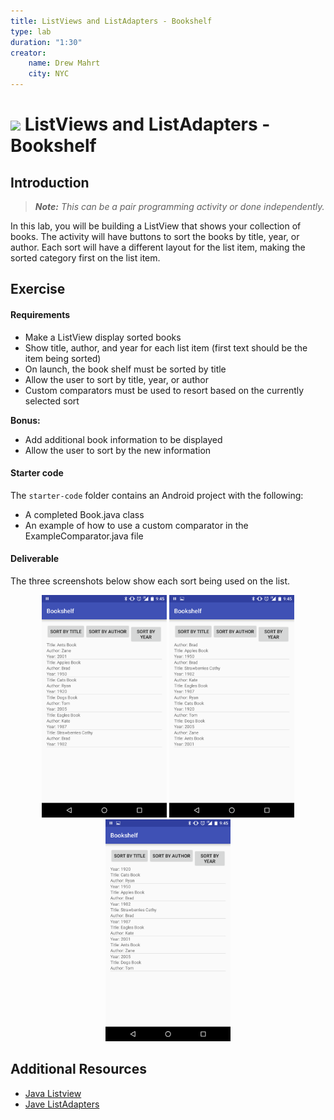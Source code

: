```yaml
---
title: ListViews and ListAdapters - Bookshelf
type: lab
duration: "1:30"
creator:
    name: Drew Mahrt
    city: NYC
---
```


# ![](https://ga-dash.s3.amazonaws.com/production/assets/logo-9f88ae6c9c3871690e33280fcf557f33.png) ListViews and ListAdapters - Bookshelf

## Introduction

> ***Note:*** _This can be a pair programming activity or done independently._

In this lab, you will be building a ListView that shows your collection of books. The activity will have buttons to sort the books by title, year, or author. Each sort will have a different layout for the list item, making the sorted category first on the list item.

## Exercise

#### Requirements

- Make a ListView display sorted books
- Show title, author, and year for each list item (first text should be the item being sorted)
- On launch, the book shelf must be sorted by title
- Allow the user to sort by title, year, or author
- Custom comparators must be used to resort based on the currently selected sort

**Bonus:**
- Add additional book information to be displayed
- Allow the user to sort by the new information

#### Starter code

The `starter-code` folder contains an Android project with the following:

- A completed Book.java class
- An example of how to use a custom comparator in the ExampleComparator.java file

#### Deliverable

The three screenshots below show each sort being used on the list.

<p align="center">
  <img src="./screenshots/screen1.png" width="200">
  <img src="./screenshots/screen2.png" width="200">
  <img src="./screenshots/screen3.png" width="200">
</p>

## Additional Resources

- [Java Listview](http://docs.oracle.com/javase/tutorial/uiswing/components/list.html)
- [Jave ListAdapters](https://developer.android.com/reference/android/widget/ListAdapter.html)

